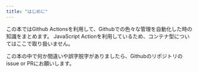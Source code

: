 ```yaml
---
title: "はじめに"
---
```

この本ではGithub Actionsを利用して、Githubでの色々な管理を自動化した時の知識をまとめます。
JavaScript Actionを利用しているため、コンテナ型についてはここで取り扱いません。

この本の中で何か間違いや誤字脱字がありましたら、Githubのリポジトリのissue or PRにお願いします。